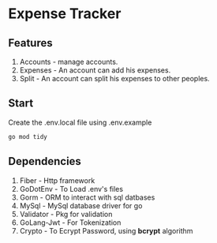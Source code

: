 # Expense Tracker

## Features

1. Accounts - manage accounts.
2. Expenses - An account can add his expenses.
3. Split - An account can split his expenses to other peoples.

## Start

Create the .env.local file using .env.example

```bash
go mod tidy
```

## Dependencies

1. Fiber - Http framework
2. GoDotEnv - To Load .env's files
3. Gorm - ORM to interact with sql datbases
4. MySql - MySql database driver for go
5. Validator - Pkg for validation
6. GoLang-Jwt - For Tokenization
7. Crypto - To Ecrypt Password, using **bcrypt** algorithm
